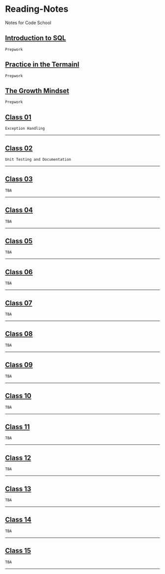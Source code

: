 # Reading-Notes

Notes for Code School

## [Introduction to SQL](Prepwork/introsql.md)
```
Prepwork
```

## [Practice in the Termainl](Prepwork/terminal.md)
```
Prepwork
```

## [The Growth Mindset](Prepwork/growthmindset.md)
```
Prepwork
```

## [Class 01](Class01/classnotes_01.md)
```
Exception Handling
```

---

## [Class 02](Class02/classnotes_02.md)
```
Unit Testing and Documentation
```

---

## [Class 03](Class03/classnotes_03.md)
```
TBA
```

---

## [Class 04](Class04/classnotes_04.md)
```
TBA
```

---

## [Class 05](Class05/classnotes_05.md)
```
TBA
```

---

## [Class 06](Class06/classnotes_06.md)
```
TBA
```

---

## [Class 07](Class07/classnotes_07.md)
```
TBA
```

---

## [Class 08](Class08/classnotes_08.md)
```
TBA
```

---

## [Class 09](Class09/classnotes_09.md)
```
TBA
```

---

## [Class 10](Class10/classnotes_10.md)
```
TBA
```

---

## [Class 11](Class11/classnotes_11.md)
```
TBA
```

---

## [Class 12](Class12/classnotes_12.md)
```
TBA
```

---

## [Class 13](Class13/classnotes_13.md)
```
TBA
```

---

## [Class 14](Class14/classnotes_14.md)
```
TBA
```

---

## [Class 15](Class15/classnotes_15.md)
```
TBA
```

---